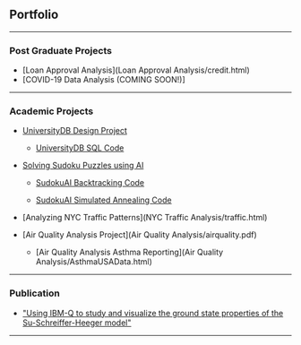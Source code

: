 ## Portfolio

---

### Post Graduate Projects

- [Loan Approval Analysis](Loan Approval Analysis/credit.html)
- [COVID-19 Data Analysis (COMING SOON!)]
---

### Academic Projects

- [UniversityDB Design Project](UniversityDB/UniversityDB_Samaroo.pdf)
    - [UniversityDB SQL Code](https://github.com/adityasamaroo/adityasamaroo.github.io/blob/03b4e4ca7acf1d607e65a1448de342db178ad814/UniversityDB/Group10_Database_Implementation.sql)

- [Solving Sudoku Puzzles using AI](SudokuAI/sudoku.pdf)
    - [SudokuAI Backtracking Code](https://github.com/adityasamaroo/adityasamaroo.github.io/blob/68fe7760f5ee71c96248fce8fc6ab4d82e870568/SudokuAI/sudoku_backtrack.py/)

    - [SudokuAI Simulated Annealing Code](https://github.com/adityasamaroo/adityasamaroo.github.io/blob/68fe7760f5ee71c96248fce8fc6ab4d82e870568/SudokuAI/sudoku_SA.py)

- [Analyzing NYC Traffic Patterns](NYC Traffic Analysis/traffic.html)
- [Air Quality Analysis Project](Air Quality Analysis/airquality.pdf)

    - [Air Quality Analysis Asthma Reporting](Air Quality Analysis/AsthmaUSAData.html)

---

### Publication
- ["Using IBM-Q to study and visualize the ground state properties of the Su-Schreiffer-Heeger model"](https://adityasamaroo.github.io/pdf/Samaroo_SSH_IBM.pdf)


---
<!-- Remove above link if you don't want to attibute -->
